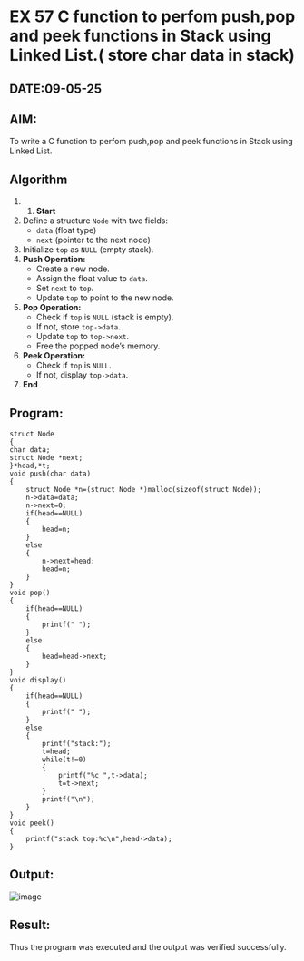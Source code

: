 # EX 57 C function to perfom push,pop and peek functions in Stack using Linked List.( store char data in stack)
## DATE:09-05-25
## AIM:
To write a C function to perfom push,pop and peek functions in Stack using Linked List.

## Algorithm
1. 1. **Start**  
2. Define a structure `Node` with two fields:  
   - `data` (float type)  
   - `next` (pointer to the next node)  
3. Initialize `top` as `NULL` (empty stack).  
4. **Push Operation:**  
   - Create a new node.  
   - Assign the float value to `data`.  
   - Set `next` to `top`.  
   - Update `top` to point to the new node.  
5. **Pop Operation:**  
   - Check if `top` is `NULL` (stack is empty).  
   - If not, store `top->data`.  
   - Update `top` to `top->next`.  
   - Free the popped node’s memory.  
6. **Peek Operation:**  
   - Check if `top` is `NULL`.  
   - If not, display `top->data`.  
7. **End**  


## Program:
```
struct Node   
{  
char data;  
struct Node *next;  
}*head,*t;
void push(char data)  
{  
    struct Node *n=(struct Node *)malloc(sizeof(struct Node));
    n->data=data;
    n->next=0;
    if(head==NULL)
    {
        head=n;
    }
    else
    {
        n->next=head;
        head=n;
    }
}  
void pop()  
{  
    if(head==NULL)
    {
        printf(" ");
    }
    else
    {
        head=head->next;
    }
}  
void display()  
{  
    if(head==NULL)
    {
        printf(" ");
    }
    else
    {
        printf("stack:");
        t=head;
        while(t!=0)
        {
            printf("%c ",t->data);
            t=t->next;
        }
        printf("\n");
    }
}  
void peek()
{
    printf("stack top:%c\n",head->data);
}

```

## Output:
![image](https://github.com/user-attachments/assets/384381c5-619c-4709-b504-328ec4313ed9)

## Result:
Thus the program was executed and the output was verified successfully.
